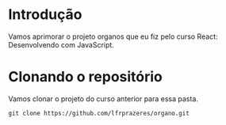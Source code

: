 # Introdução

Vamos aprimorar o projeto organos que eu fiz pelo curso React: Desenvolvendo com JavaScript.

# Clonando o repositório

Vamos clonar o projeto do curso anterior para essa pasta.

    git clone https://github.com/lfrprazeres/organo.git
